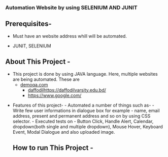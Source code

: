 ### Automation Website by using SELENIUM AND JUNIT

## Prerequisites- 
 + Must have an website address whill will be automated.
 - JUNIT, SELENIUM
## About This Project - 
+ This project is done by using JAVA language. Here, multiple websites are being automated. These are
  - [demoqa.com](https://demoqa.com/)
      + [daffodil](https://daffodilvarsity.edu.bd/)https://daffodilvarsity.edu.bd/
      + https://www.google.com/
- Features of this project-
      - Automated a number of things such as-
              - Write few user informations in dialogue box for example - name, email address, present and permanent address and so on by using CSS selector.
              - Executed tests on  - Button Click, Handle Alert, Calendar, dropdown(both single and multiple dropdown), Mouse Hover, Keyboard Event, Modal Dialogue and also uploaded image.
  ## How to run This Project -
   

